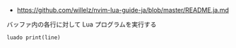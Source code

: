 
- https://github.com/willelz/nvim-lua-guide-ja/blob/master/README.ja.md

バッファ内の各行に対して Lua プログラムを実行する

````
luado print(line)
````
